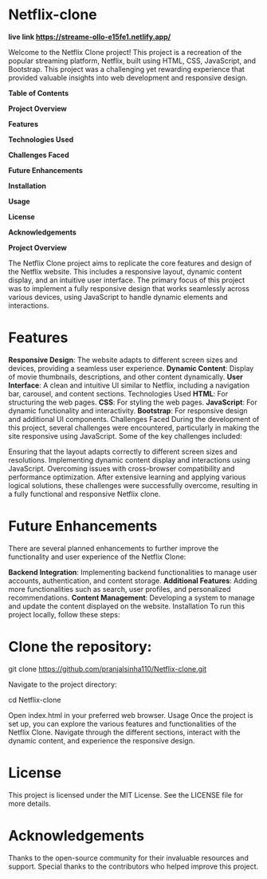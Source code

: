 # Netflix-clone
**live link  https://streame-ollo-e15fe1.netlify.app/**

Welcome to the Netflix Clone project! This project is a recreation of the popular streaming platform, Netflix, built using HTML, CSS, JavaScript, and Bootstrap. This project was a challenging yet rewarding experience that provided valuable insights into web development and responsive design.

**Table of Contents**

**Project Overview**

**Features**

**Technologies Used**

**Challenges Faced**

**Future Enhancements**

**Installation**

**Usage**

**License**

**Acknowledgements**

**Project Overview**

The Netflix Clone project aims to replicate the core features and design of the Netflix website. This includes a responsive layout, dynamic content display, and an intuitive user interface. The primary focus of this project was to implement a fully responsive design that works seamlessly across various devices, using JavaScript to handle dynamic elements and interactions.

# Features
**Responsive Design**: The website adapts to different screen sizes and devices, providing a seamless user experience.
**Dynamic Content**: Display of movie thumbnails, descriptions, and other content dynamically.
**User Interface**: A clean and intuitive UI similar to Netflix, including a navigation bar, carousel, and content sections.
Technologies Used
**HTML**: For structuring the web pages.
**CSS**: For styling the web pages.
**JavaScript**: For dynamic functionality and interactivity.
**Bootstrap**: For responsive design and additional UI components.
Challenges Faced
During the development of this project, several challenges were encountered, particularly in making the site responsive using JavaScript. Some of the key challenges included:

Ensuring that the layout adapts correctly to different screen sizes and resolutions.
Implementing dynamic content display and interactions using JavaScript.
Overcoming issues with cross-browser compatibility and performance optimization.
After extensive learning and applying various logical solutions, these challenges were successfully overcome, resulting in a fully functional and responsive Netflix clone.

# Future Enhancements
There are several planned enhancements to further improve the functionality and user experience of the Netflix Clone:

**Backend Integration**: Implementing backend functionalities to manage user accounts, authentication, and content storage.
**Additional Features**: Adding more functionalities such as search, user profiles, and personalized recommendations.
**Content Management**: Developing a system to manage and update the content displayed on the website.
Installation
To run this project locally, follow these steps:

# Clone the repository:
git clone https://github.com/pranjalsinha110/Netflix-clone.git

Navigate to the project directory:

cd Netflix-clone

Open index.html in your preferred web browser.
Usage
Once the project is set up, you can explore the various features and functionalities of the Netflix Clone. Navigate through the different sections, interact with the dynamic content, and experience the responsive design.
# License
This project is licensed under the MIT License. See the LICENSE file for more details.

# Acknowledgements
Thanks to the open-source community for their invaluable resources and support.
Special thanks to the contributors who helped improve this project.
